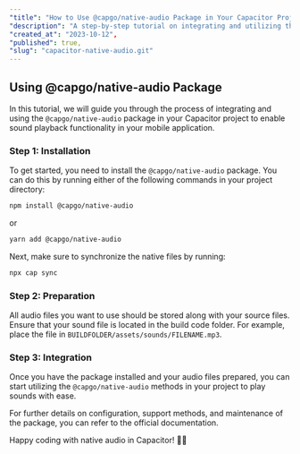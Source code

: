 ```yaml
---
"title": "How to Use @capgo/native-audio Package in Your Capacitor Project",
"description": "A step-by-step tutorial on integrating and utilizing the @capgo/native-audio package in your Capacitor project to play sounds.",
"created_at": "2023-10-12",
"published": true,
"slug": "capacitor-native-audio.git"
---
```


## Using @capgo/native-audio Package

In this tutorial, we will guide you through the process of integrating and using the `@capgo/native-audio` package in your Capacitor project to enable sound playback functionality in your mobile application.

### Step 1: Installation

To get started, you need to install the `@capgo/native-audio` package. You can do this by running either of the following commands in your project directory:

```bash
npm install @capgo/native-audio
```

or

```bash
yarn add @capgo/native-audio
```

Next, make sure to synchronize the native files by running:

```bash
npx cap sync
```

### Step 2: Preparation

All audio files you want to use should be stored along with your source files. Ensure that your sound file is located in the build code folder. For example, place the file in `BUILDFOLDER/assets/sounds/FILENAME.mp3`. 

### Step 3: Integration

Once you have the package installed and your audio files prepared, you can start utilizing the `@capgo/native-audio` methods in your project to play sounds with ease.

For further details on configuration, support methods, and maintenance of the package, you can refer to the official documentation.

Happy coding with native audio in Capacitor! 🎵📱